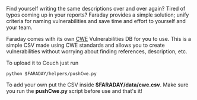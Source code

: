 Find yourself writing the same descriptions over and over again? Tired of typos coming up in your reports? Faraday provides a simple solution; unify criteria for naming vulnerabilities and save time and effort to yourself and your team.

Faraday comes with its own [CWE](https://cwe.mitre.org/) Vulnerabilities DB for you to use. This is a simple CSV made using CWE standards and allows you to create vulnerabilities without worrying about finding references, description, etc.

To upload it to Couch just run 

```
python $FARADAY/helpers/pushCwe.py
```

To add your own put the CSV inside **$FARADAY/data/cwe.csv**. Make sure you run the **pushCwe.py** script before use and that's it!